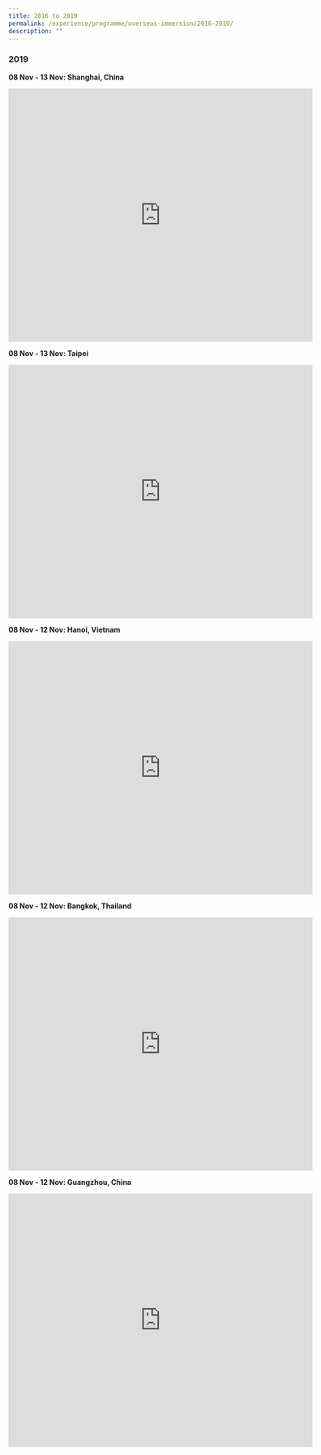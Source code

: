 ```yaml
---
title: 2016 to 2019
permalink: /experience/programme/overseas-immersion/2016-2019/
description: ""
---
```

### 2019

**08 Nov - 13 Nov: Shanghai, China**

<iframe allowfullscreen="true" height="500" width="600" frameborder="0" src="https://docs.google.com/presentation/d/e/2PACX-1vRc-boz0HA0ysY9IMVe5eTnxUzd5MQZoNXDU0bgzRzRsgKbc-11kHj34mMUWleqVrWrl_ubeJTVrElL/embed?start=false&amp;loop=true&amp;delayms=10000"></iframe>

**08 Nov - 13 Nov: Taipei**

<iframe src="https://docs.google.com/presentation/d/e/2PACX-1vR34Usp_uwSXta09ls0WrMED6XcYW9tozFWrsiewfah0oetpgSsCdxclT1Sg2rtmsBak2a1KSmlE5bw/embed?start=false&amp;loop=true&amp;delayms=10000" frameborder="0" width="600" height="500" allowfullscreen="true"></iframe>

**08 Nov - 12 Nov: Hanoi, Vietnam**

<iframe allowfullscreen="true" height="500" width="600" frameborder="0" src="https://docs.google.com/presentation/d/e/2PACX-1vSNe4X55HEHxEsZUELRfOxzuFxLd3zZVQCpN_-MePMWZeOTVWATimR6lzzajd2Sf3ci5P0w3ml3vmOG/embed?start=false&amp;loop=true&amp;delayms=10000"></iframe>

**08 Nov - 12 Nov: Bangkok, Thailand**

<iframe src="https://docs.google.com/presentation/d/e/2PACX-1vTAn_78eOsqhMJm-TPH4vy9JZ_vdMXtV3nkWfDAFJwZ_cLOlN248clVhZLX3t1pERe3isKp5SWFlEHZ/embed?start=false&amp;loop=true&amp;delayms=10000" frameborder="0" width="600" height="500" allowfullscreen="true"></iframe>

**08 Nov - 12 Nov: Guangzhou, China**

<iframe allowfullscreen="true" height="500" width="600" frameborder="0" src="https://docs.google.com/presentation/d/e/2PACX-1vTsnXTvFyBSwBpvOcKdPiVGDIxxl-V7n5lWvQH_PfBSxphYN2tS2cLozX0RjvFvRrT9NouHYZUCLzWO/embed?start=false&amp;loop=true&amp;delayms=10000"></iframe>